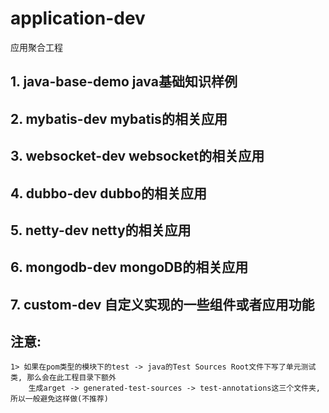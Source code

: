 # application-dev
应用聚合工程

## 1. java-base-demo java基础知识样例
## 2. mybatis-dev mybatis的相关应用
## 3. websocket-dev websocket的相关应用
## 4. dubbo-dev dubbo的相关应用
## 5. netty-dev netty的相关应用
## 6. mongodb-dev mongoDB的相关应用
## 7. custom-dev 自定义实现的一些组件或者应用功能

## 注意:
    1> 如果在pom类型的模块下的test -> java的Test Sources Root文件下写了单元测试类, 那么会在此工程目录下额外
        生成arget -> generated-test-sources -> test-annotations这三个文件夹, 所以一般避免这样做(不推荐)